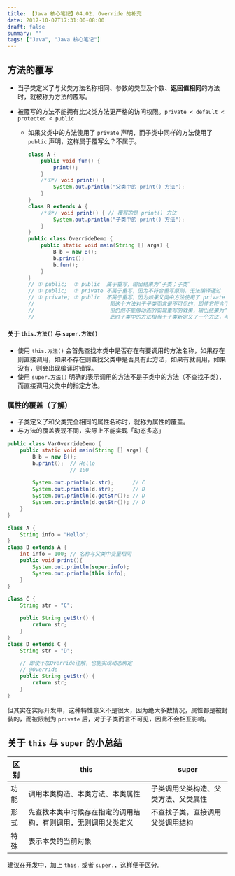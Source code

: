 ```yaml
---
title: 【Java 核心笔记】04.02. Override 的补充
date: 2017-10-07T17:31:00+08:00
draft: false
summary: ""
tags: ["Java", "Java 核心笔记"]
---
```


## 方法的覆写

* 当子类定义了与父类方法名称相同、参数的类型及个数、**返回值相同**的方法时，就被称为方法的覆写。

* 被覆写的方法不能拥有比父类方法更严格的访问权限。`private < default < protected < public`
    * 如果父类中的方法使用了 `private` 声明，而子类中同样的方法使用了 `public` 声明，这样属于覆写么？不属于。
      ```java
      class A {
          public void fun() {
              print();
          }
          /*①*/ void print() {
              System.out.println("父类中的 print() 方法");
          }
      }
      class B extends A {
          /*②*/ void print() { // 覆写的是 print() 方法
              System.out.println("子类中的 print() 方法");
          }
      }
      public class OverrideDemo {
          public static void main(String [] args) {
              B b = new B();
              b.print();
              b.fun();
          }
      }
      // ① public;  ② public  属于重写，输出结果为“子类；子类”
      // ① public;  ② private 不属于重写，因为不符合重写原则，无法编译通过
      // ① private; ② public  不属于重写，因为如果父类中方法使用了 private 声明，
      //                        那这个方法对于子类而言是不可见的，即使它符合了覆写的访问限制要求，
      //                        但仍然不能够动态的实现重写的效果，输出结果为“子类；父类”。
      //                        此时子类中的方法相当于子类新定义了一个方法，与父类中的同名方法无关
      ```

#### 关于 `this.方法()` 与 `super.方法()`

* 使用 `this.方法()` 会首先查找本类中是否存在有要调用的方法名称，如果存在则直接调用，如果不存在则查找父类中是否具有此方法，如果有就调用，如果没有，则会出现编译时错误。
* 使用 `super.方法()` 明确的表示调用的方法不是子类中的方法（不查找子类），而直接调用父类中的指定方法。

### 属性的覆盖（了解）

* 子类定义了和父类完全相同的属性名称时，就称为属性的覆盖。
* 与方法的覆盖表现不同，实际上不能实现「动态多态」

```java
public class VarOverrideDemo {
    public static void main(String [] args) {
        B b = new B();
        b.print();  // Hello
                    // 100
        
        System.out.println(c.str);      // C
        System.out.println(d.str);      // D
        System.out.println(c.getStr()); // D
        System.out.println(d.getStr()); // D
    }
}

class A {
    String info = "Hello";
}
class B extends A {
    int info = 100; // 名称与父类中变量相同
    public void print(){
        System.out.println(super.info);
        System.out.println(this.info);
    }
}

class C {
    String str = "C";

    public String getStr() {
        return str;
    }
}
class D extends C {
    String str = "D";

    // 即使不加Override注解，也能实现动态绑定
    // @Override
    public String getStr() {
        return str;
    }
}
```

但其实在实际开发中，这种特性意义不是很大，因为绝大多数情况，属性都是被封装的，而被限制为 `private` 后，对于子类而言不可见，因此不会相互影响。

## 关于 `this` 与 `super` 的小总结

|区别|this|super|
|---|----|------|
|功能|调用本类构造、本类方法、本类属性|子类调用父类构造、父类方法、父类属性|
|形式|先查找本类中时候存在指定的调用结构，有则调用，无则调用父类定义|不查找子类，直接调用父类调用结构|
|特殊|表示本类的当前对象||

建议在开发中，加上 `this.` 或者 `super.`，这样便于区分。